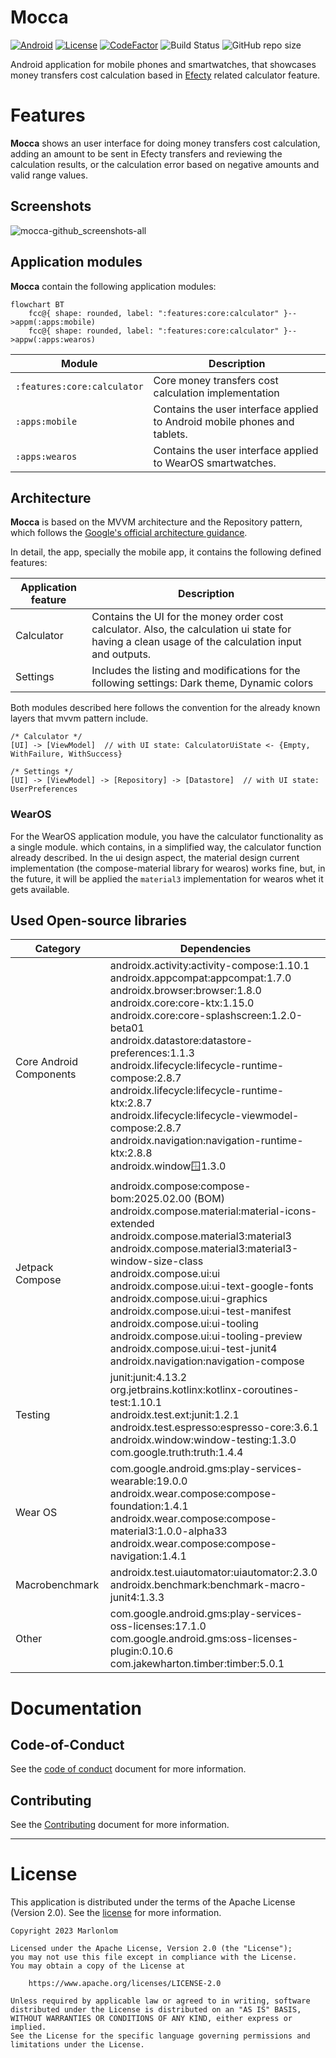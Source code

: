# Mocca

[![Android](https://img.shields.io/badge/API-33%2B-blue?logo=android-studio)]()
[![License](https://img.shields.io/badge/License-Apache_2.0-blue.svg)](https://opensource.org/licenses/Apache-2.0)
[![CodeFactor](https://www.codefactor.io/repository/github/marlonlom/mocca/badge/main)](https://www.codefactor.io/repository/github/marlonlom/mocca/overview/main)
![Build Status](https://img.shields.io/github/actions/workflow/status/marlonlom/mocca/build.yml)
![GitHub repo size](https://img.shields.io/github/repo-size/marlonlom/mocca)

Android application for mobile phones and smartwatches, that showcases money transfers cost calculation based in [Efecty](https://www.efecty.com.co/web/giros-nacionales) related calculator feature.

# Features

**Mocca** shows an user interface for doing money transfers cost calculation, adding an amount to be sent in Efecty transfers and reviewing the calculation results, or the calculation error based on negative amounts and valid range values.

## Screenshots

![mocca-github_screenshots-all](https://github.com/marlonlom/mocca/assets/1868030/e6df18fe-60e0-4b4d-9939-8ed519aed88c)

## Application modules

**Mocca** contain the following application modules:

```mermaid
flowchart BT
    fcc@{ shape: rounded, label: ":features:core:calculator" }-->appm(:apps:mobile)
    fcc@{ shape: rounded, label: ":features:core:calculator" }-->appw(:apps:wearos)
```

| Module                      | Description                                                               |
|-----------------------------|---------------------------------------------------------------------------|
| `:features:core:calculator` | Core money transfers cost calculation implementation                      |
| `:apps:mobile`              | Contains the user interface applied to Android mobile phones and tablets. |
| `:apps:wearos`              | Contains the user interface applied to WearOS smartwatches.               |

## Architecture

**Mocca** is based on the MVVM architecture and the Repository pattern, which follows the [Google's official architecture guidance](https://developer.android.com/topic/architecture).

In detail, the app, specially the mobile app, it contains the following defined features:

| Application feature | Description                                                                                                                                        |
|---------------------|----------------------------------------------------------------------------------------------------------------------------------------------------|
| Calculator          | Contains the UI for the money order cost calculator. Also, the calculation ui state for having a clean usage of the calculation input and outputs. |
| Settings            | Includes the listing and modifications for the following settings: Dark theme, Dynamic colors                                                      |

Both modules described here follows the convention for the already known layers that mvvm pattern include.

```
/* Calculator */
[UI] -> [ViewModel]  // with UI state: CalculatorUiState <- {Empty, WithFailure, WithSuccess}

/* Settings */
[UI] -> [ViewModel] -> [Repository] -> [Datastore]  // with UI state: UserPreferences

```


### WearOS

For the WearOS application module, you have the calculator functionality as a single module. which contains, in a simplified way, the calculator function already described.
In the ui design aspect, the material design current implementation (the compose-material library for wearos) works fine, but, in the future, it will be applied the `material3` implementation for wearos whet it gets available.

## Used Open-source libraries

| Category                | Dependencies                                                                                                                                                                                                                                                                                                                                                                                                                                                                                                      |
|-------------------------|-------------------------------------------------------------------------------------------------------------------------------------------------------------------------------------------------------------------------------------------------------------------------------------------------------------------------------------------------------------------------------------------------------------------------------------------------------------------------------------------------------------------|
| Core Android Components | androidx.activity:activity-compose:1.10.1<br>androidx.appcompat:appcompat:1.7.0<br>androidx.browser:browser:1.8.0<br>androidx.core:core-ktx:1.15.0<br>androidx.core:core-splashscreen:1.2.0-beta01<br>androidx.datastore:datastore-preferences:1.1.3<br>androidx.lifecycle:lifecycle-runtime-compose:2.8.7<br>androidx.lifecycle:lifecycle-runtime-ktx:2.8.7<br>androidx.lifecycle:lifecycle-viewmodel-compose:2.8.7<br>androidx.navigation:navigation-runtime-ktx:2.8.8<br>androidx.window:window:1.3.0          |
| Jetpack Compose         | androidx.compose:compose-bom:2025.02.00 (BOM)<br>androidx.compose.material:material-icons-extended<br>androidx.compose.material3:material3<br>androidx.compose.material3:material3-window-size-class<br>androidx.compose.ui:ui<br>androidx.compose.ui:ui-text-google-fonts<br>androidx.compose.ui:ui-graphics<br>androidx.compose.ui:ui-test-manifest<br>androidx.compose.ui:ui-tooling<br>androidx.compose.ui:ui-tooling-preview<br>androidx.compose.ui:ui-test-junit4<br>androidx.navigation:navigation-compose |
| Testing                 | junit:junit:4.13.2<br>org.jetbrains.kotlinx:kotlinx-coroutines-test:1.10.1<br>androidx.test.ext:junit:1.2.1<br>androidx.test.espresso:espresso-core:3.6.1<br>androidx.window:window-testing:1.3.0<br>com.google.truth:truth:1.4.4                                                                                                                                                                                                                                                                                 |
| Wear OS                 | com.google.android.gms:play-services-wearable:19.0.0<br>androidx.wear.compose:compose-foundation:1.4.1<br>androidx.wear.compose:compose-material3:1.0.0-alpha33<br>androidx.wear.compose:compose-navigation:1.4.1                                                                                                                                                                                                                                                                                                 |
| Macrobenchmark          | androidx.test.uiautomator:uiautomator:2.3.0<br>androidx.benchmark:benchmark-macro-junit4:1.3.3                                                                                                                                                                                                                                                                                                                                                                                                                    |
| Other                   | com.google.android.gms:play-services-oss-licenses:17.1.0<br>com.google.android.gms:oss-licenses-plugin:0.10.6<br>com.jakewharton.timber:timber:5.0.1                                                                                                                                                                                                                                                                                                                                                              |



# Documentation

## Code-of-Conduct

See the [code of conduct](CODE_OF_CONDUCT.md) document for more information.

## Contributing

See the [Contributing](CONTRIBUTING.md) document for more information.

<hr/>

# License

This application is distributed under the terms of the Apache License (Version 2.0). See the [license](LICENSE) for more
information.

```
Copyright 2023 Marlonlom

Licensed under the Apache License, Version 2.0 (the "License");
you may not use this file except in compliance with the License.
You may obtain a copy of the License at

    https://www.apache.org/licenses/LICENSE-2.0

Unless required by applicable law or agreed to in writing, software
distributed under the License is distributed on an "AS IS" BASIS,
WITHOUT WARRANTIES OR CONDITIONS OF ANY KIND, either express or implied.
See the License for the specific language governing permissions and
limitations under the License.
```
